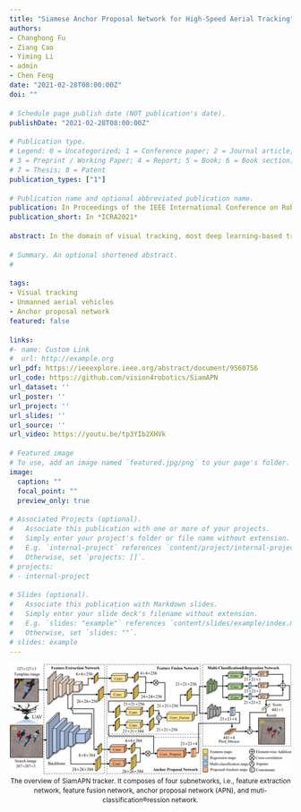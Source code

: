 ```yaml
---
title: "Siamese Anchor Proposal Network for High-Speed Aerial Tracking"
authors:
- Changhong Fu
- Ziang Cao
- Yiming Li
- admin
- Chen Feng
date: "2021-02-28T08:00:00Z"
doi: ""

# Schedule page publish date (NOT publication's date).
publishDate: "2021-02-28T08:00:00Z"

# Publication type.
# Legend: 0 = Uncategorized; 1 = Conference paper; 2 = Journal article;
# 3 = Preprint / Working Paper; 4 = Report; 5 = Book; 6 = Book section;
# 7 = Thesis; 8 = Patent
publication_types: ["1"]

# Publication name and optional abbreviated publication name.
publication: In Proceedings of the IEEE International Conference on Robotics and Automation (ICRA), Xi'an, China, pp.510-516, 2021.
publication_short: In *ICRA2021*

abstract: In the domain of visual tracking, most deep learning-based trackers highlight the accuracy but casting aside efficiency, thereby impeding their real-world deployment on mobile platforms like the unmanned aerial vehicle (UAV). In this work, a novel two-stage siamese network-based method is proposed for aerial tracking, \textit{i.e.}, stage-1 for high-quality anchor proposal generation, stage-2 for refining the anchor proposal. Different from anchor-based methods with numerous pre-defined fixed-sized anchors, our no-prior method can 1) make tracker robust and general to different objects with various sizes, especially to small, occluded, and fast-moving objects, under complex scenarios in light of the adaptive anchor generation, 2) make calculation feasible due to the substantial decrease of anchor numbers. In addition, compared to anchor-free methods, our framework has better performance owing to refinement at stage-2. Comprehensive experiments on three benchmarks have proven the state-of-the-art performance of our approach, with a speed of ~ 200 frames/s.

# Summary. An optional shortened abstract.
# 

tags:
- Visual tracking
- Unmanned aerial vehicles
- Anchor proposal network
featured: false

links:
#- name: Custom Link
#  url: http://example.org
url_pdf: https://ieeexplore.ieee.org/abstract/document/9560756
url_code: https://github.com/vision4robotics/SiamAPN
url_dataset: ''
url_poster: ''
url_project: ''
url_slides: ''
url_source: ''
url_video: https://youtu.be/tp3YIb2XHVk

# Featured image
# To use, add an image named `featured.jpg/png` to your page's folder. 
image:
  caption: ""
  focal_point: ""
  preview_only: true

# Associated Projects (optional).
#   Associate this publication with one or more of your projects.
#   Simply enter your project's folder or file name without extension.
#   E.g. `internal-project` references `content/project/internal-project/index.md`.
#   Otherwise, set `projects: []`.
# projects:
# - internal-project

# Slides (optional).
#   Associate this publication with Markdown slides.
#   Simply enter your slide deck's filename without extension.
#   E.g. `slides: "example"` references `content/slides/example/index.md`.
#   Otherwise, set `slides: ""`.
# slides: example
---
```



<center>

![MKCT_workflow](featured.png)
<small>The overview of SiamAPN tracker. It composes of four subnetworks, i.e., feature extraction network, feature fusion network, anchor proposal network (APN), and muti-classification®ression network.</small>

</center>
